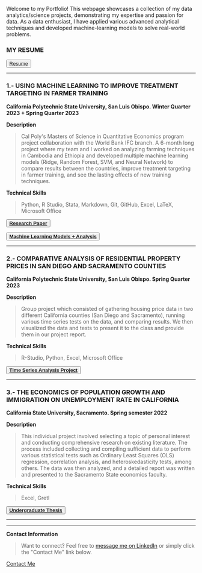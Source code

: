 

Welcome to my Portfolio! This webpage showcases a collection of my data analytics/science projects, demonstrating my expertise and passion for data. As a data enthusiast, I have applied various advanced analytical techniques and developed machine-learning models to solve real-world problems.

### MY RESUME

<button id="project-button"><a href="AndresPerezMtz_Resume.pdf">Resume</a></button>



--------------------------------------------------------------------------------------------------------------------------------------------------------------------------------------------------------------------------------------------------------------------------------------------------------------------------------------------------------------------------------------------------------------------------------------


### 1.- USING MACHINE LEARNING TO IMPROVE TREATMENT TARGETING IN FARMER TRAINING

**California Polytechnic State University, San Luis Obispo. Winter Quarter 2023 + Spring Quarter 2023**

**Description**
> Cal Poly's Masters of Science in Quantitative Economics program project collaboration with the World Bank IFC branch. A 6-month long project where my team and I worked on analyzing farming techniques in Cambodia and Ethiopia and developed multiple machine learning models (Ridge, Random Forest, SVM, and Neural Network) to compare results between the countries, improve treatment targeting in farmer training, and see the lasting effects of new training techniques.

**Technical Skills**
> Python, R Studio, Stata, Markdown, Git, GitHub, Excel, LaTeX, Microsoft Office



<button id="project-button"><a href="Use_Machine_Learning_to_Improve_Treatment_Targeting_in_Farmer_Training.pdf">**Research Paper**</a></button>

<button id="project-button"><a href="ML_Analysis.html">**Machine Learning Models + Analysis**</a></button>



--------------------------------------------------------------------------------------------------------------------------------------------------------------------------------------------------------------------------------------------------------------------------------------------------------------------------------------------------------------------------------------------------------------------------------------



### 2.- COMPARATIVE ANALYSIS OF RESIDENTIAL PROPERTY PRICES IN SAN DIEGO AND SACRAMENTO COUNTIES

**California Polytechnic State University, San Luis Obispo. Spring Quarter 2023**

**Description**

> Group project which consisted of gathering housing price data in two different California counties (San Diego and Sacramento), running various time series tests on the data, and comparing results. We then visualized the data and tests to present it to the class and provide them in our project report.

**Technical Skills**

> R-Studio, Python, Excel, Microsoft Office



<button id="project-button"><a href="House Prices in San Diego and Sacramento.pdf">**Time Series Analysis Project**</a></button>



--------------------------------------------------------------------------------------------------------------------------------------------------------------------------------------------------------------------------------------------------------------------------------------------------------------------------------------------------------------------------------------------------------------------------------------



### 3.- THE ECONOMICS OF POPULATION GROWTH AND IMMIGRATION ON UNEMPLOYMENT RATE IN CALIFORNIA

**California State University, Sacramento. Spring semester 2022**

**Description** 

> This individual project involved selecting a topic of personal interest and conducting comprehensive research on existing literature. The process included collecting and compiling sufficient data to perform various statistical tests such as Ordinary Least Squares (OLS) regression, correlation analysis, and heteroskedasticity tests, among others. The data was then analyzed, and a detailed report was written and presented to the Sacramento State economics faculty.
 
**Technical Skills**

> Excel, Gretl 



<button id="project-button"><a href="THE ECONOMICS OF POPULATION GROWTH AND IMMIGRATION ON UNEMPLOYMENT RATE IN CALIFORNIA.pdf">**Undergraduate Thesis**</a></button>



  
<html>
<head>
  <title>Button Example</title>
  <style>
    /* Styles for the button with "project-button" id */
    #project-button: hover {
      background-color: rgba(171, 235, 198);
      color: white;
      font-size: 16px;
      padding: 10px 20px;
      border: none;
      border-radius: 5px;
      cursor: pointer;
    }
        /* Additional styles for the button when hovered */
    #project-button:hover {
      background-color: rgba(171, 235, 198);
    }
  </style>
</head>
</html>


_________________________________________________________________________________________________________________________________________________________________________________________________________________
_________________________________________________________________________________________________________________________________________________________________________________________________________________

**Contact Information**
> Want to connect? Feel free to <a href="https://www.linkedin.com/in/andres-p-b3923b225/">message me on LinkedIn</a> or simply click the "Contact Me" link below.



<body>
  <div class="contact-button">
    <a href="mailto:andy._992010@hotmail.com">Contact Me</a>
  </div>
</body>



